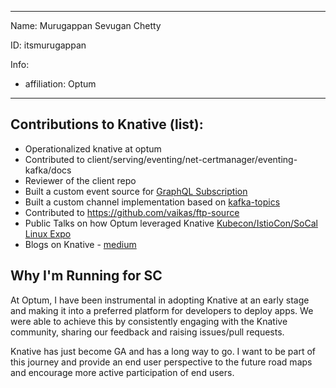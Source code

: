 -------------------------------------------------------------
Name: Murugappan Sevugan Chetty

ID: itsmurugappan

Info:
  - affiliation: Optum
-------------------------------------------------------------

## Contributions to Knative (list):

* Operationalized knative at optum
* Contributed to client/serving/eventing/net-certmanager/eventing-kafka/docs
* Reviewer of the client repo
* Built a custom event source for [GraphQL Subscription](https://github.com/itsmurugappan/gql-source)
* Built a custom channel implementation based on [kafka-topics](https://github.com/optum/kafka-topic-channel)
* Contributed to https://github.com/vaikas/ftp-source
* Public Talks on how Optum leveraged Knative [Kubecon/IstioCon/SoCal Linux Expo](https://www.youtube.com/playlist?list=PLnPNqTSUj2hKH5W7GWOZ-mzcw4r3O4bHj)
* Blogs on Knative - [medium](https://itsmurugappan.medium.com)

## Why I'm Running for SC

At Optum, I have been instrumental in adopting Knative at an early stage and making it into a preferred 
platform for developers to deploy apps. We were able to achieve this by consistently 
engaging with the Knative community, sharing our feedback and raising issues/pull requests. 

Knative has just become GA and has a long way to go. I want to be part of this journey and provide 
an end user perspective to the future road maps and encourage more active participation of end users. 

